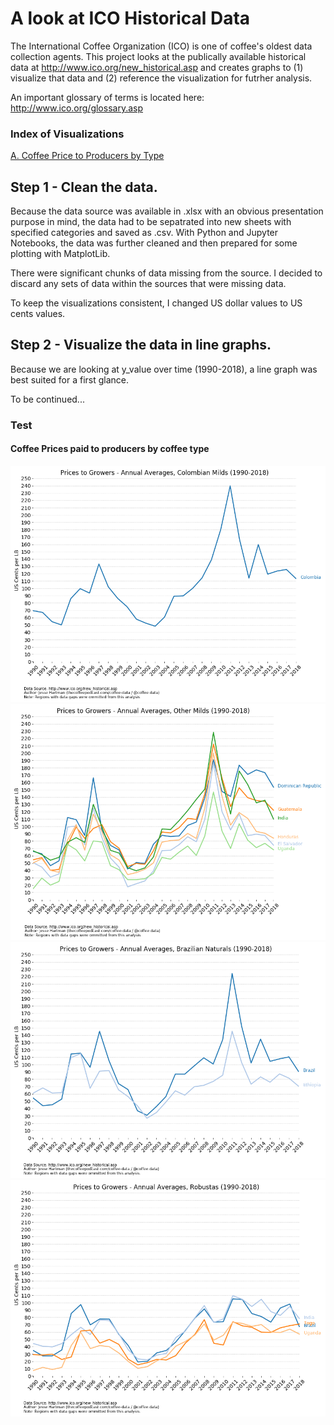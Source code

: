 # A look at ICO Historical Data
The International Coffee Organization (ICO) is one of coffee's oldest data collection agents. This project looks at the publically available historical data at http://www.ico.org/new_historical.asp and creates graphs to (1) visualize that data and (2) reference the visualization for futrher analysis.

An important glossary of terms is located here: http://www.ico.org/glossary.asp

### Index of Visualizations
[A. Coffee Price to Producers by Type](#Coffee-Price-to-Producers-by-Type)

## Step 1 - Clean the data.
Because the data source was available in .xlsx with an obvious presentation purpose in mind, the data had to be sepatrated into new sheets with specified categories and saved as .csv. With Python and Jupyter Notebooks, the data was further cleaned and then prepared for some plotting with MatplotLib.

There were significant chunks of data missing from the source. I decided to discard any sets of data within the sources that were missing data.

To keep the visualizations consistent, I changed US dollar values to US cents values.

## Step 2 - Visualize the data in line graphs.
Because we are looking at y_value over time (1990-2018), a line graph was best suited for a first glance. 

To be continued...

### Test
#### Coffee Prices paid to producers by coffee type

![](Farmgate_Data/output_files/colombian-milds-1990-2018.png)
![](Farmgate_Data/output_files/other-milds-1990-2018.png)
![](Farmgate_Data/output_files/brazilian-naturals-1990-2018.png)
![](Farmgate_Data/output_files/robustas-1990-2018.png)
